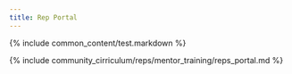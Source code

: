 ```yaml
---
title: Rep Portal
---
```


{% include common_content/test.markdown %}

{% include community_cirriculum/reps/mentor_training/reps_portal.md %}




